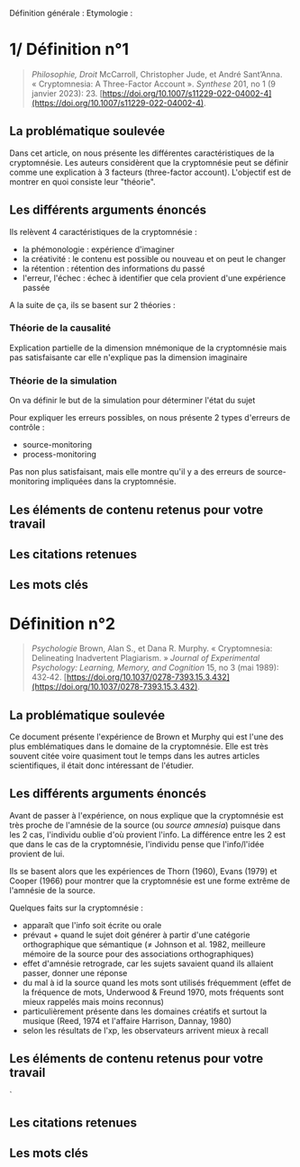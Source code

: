 Définition générale : 
Etymologie : 

# 1/ Définition n°1

> *Philosophie, Droit*
> McCarroll, Christopher Jude, et André Sant’Anna. « Cryptomnesia: A Three-Factor Account ». _Synthese_ 201, no 1 (9 janvier 2023): 23. [https://doi.org/10.1007/s11229-022-04002-4](https://doi.org/10.1007/s11229-022-04002-4).
## La problématique soulevée

Dans cet article, on nous présente les différentes caractéristiques de la cryptomnésie. Les auteurs considèrent que la cryptomnésie peut se définir comme une explication à 3 facteurs (three-factor account). L'objectif est de montrer en quoi consiste leur "théorie".
## Les différents arguments énoncés

Ils relèvent 4 caractéristiques de la cryptomnésie : 
- la phémonologie : expérience d'imaginer
- la créativité : le contenu est possible ou nouveau et on peut le changer
- la rétention : rétention des informations du passé
- l'erreur, l'échec : échec à identifier que cela provient d'une expérience passée

A la suite de ça, ils se basent sur 2 théories : 
### Théorie de la causalité 
Explication partielle de la dimension mnémonique de la cryptomnésie mais pas satisfaisante car elle n'explique pas la dimension imaginaire

### Théorie de la simulation 
On va définir le but de la simulation pour déterminer l'état du sujet 

Pour expliquer les erreurs possibles, on nous présente 2 types d'erreurs de contrôle : 
- source-monitoring 
- process-monitoring

Pas non plus satisfaisant, mais elle montre qu'il y a des erreurs de source-monitoring impliquées dans la cryptomnésie. 
## Les éléments de contenu retenus pour votre travail


## Les citations retenues


## Les mots clés

# Définition n°2 

>*Psychologie*
>Brown, Alan S., et Dana R. Murphy. « Cryptomnesia: Delineating Inadvertent Plagiarism. » _Journal of Experimental Psychology: Learning, Memory, and Cognition_ 15, no 3 (mai 1989): 432‑42. [https://doi.org/10.1037/0278-7393.15.3.432](https://doi.org/10.1037/0278-7393.15.3.432).

## La problématique soulevée

Ce document présente l'expérience de Brown et Murphy qui est l'une des plus emblématiques dans le domaine de la cryptomnésie. Elle est très souvent citée voire quasiment tout le temps dans les autres articles scientifiques, il était donc intéressant de l'étudier. 
## Les différents arguments énoncés

Avant de passer à l'expérience, on nous explique que la cryptomnésie est très proche de l'amnésie de la source (ou *source amnesia*) puisque dans les 2 cas, l'individu oublie d'où provient l'info. 
La différence entre les 2 est que dans le cas de la cryptomnésie, l'individu pense que l'info/l'idée provient de lui. 

Ils se basent alors que les expériences de Thorn (1960), Evans (1979) et Cooper (1966) pour montrer que la cryptomnésie est une forme extrême de l'amnésie de la source. 

Quelques faits sur la cryptomnésie :
- apparaît que l'info soit écrite ou orale
- prévaut + quand le sujet doit générer à partir d'une catégorie orthographique que sémantique (≠ Johnson et al. 1982, meilleure mémoire de la source pour des associations orthographiques)
- effet d'amnésie retrograde, car les sujets savaient quand ils allaient passer, donner une réponse
- du mal à id la source quand les mots sont utilisés fréquemment (effet de la fréquence de mots, Underwood & Freund 1970, mots fréquents sont mieux rappelés mais moins reconnus)
- particulièrement présente dans les domaines créatifs et surtout la musique (Reed, 1974 et l'affaire Harrison, Dannay, 1980)
- selon les résultats de l'xp, les observateurs arrivent mieux à recall
## Les éléments de contenu retenus pour votre travail
`

## Les citations retenues


## Les mots clés